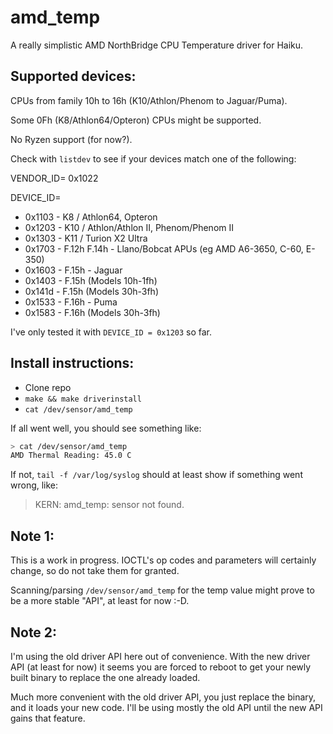 # amd_temp

A really simplistic AMD NorthBridge CPU Temperature driver for Haiku.

## Supported devices:

CPUs from family 10h to 16h (K10/Athlon/Phenom to Jaguar/Puma).

Some 0Fh (K8/Athlon64/Opteron) CPUs might be supported.

No Ryzen support (for now?).

Check with `listdev` to see if your devices match one of the following:

VENDOR_ID= 0x1022

DEVICE_ID=
 - 0x1103 - K8 / Athlon64, Opteron
 - 0x1203 - K10 / Athlon/Athlon II, Phenom/Phenom II
 - 0x1303 - K11 / Turion X2 Ultra
 - 0x1703 - F.12h F.14h - Llano/Bobcat APUs (eg AMD A6-3650, C-60, E-350)
 - 0x1603 - F.15h - Jaguar
 - 0x1403 - F.15h (Models 10h-1fh)
 - 0x141d - F.15h (Models 30h-3fh)
 - 0x1533 - F.16h - Puma
 - 0x1583 - F.16h (Models 30h-3fh)

I've only tested it with  `DEVICE_ID = 0x1203` so far.

## Install instructions:

- Clone repo
- `make && make driverinstall`
- `cat /dev/sensor/amd_temp`

If all went well, you should see something like:

```sh
> cat /dev/sensor/amd_temp
AMD Thermal Reading: 45.0 C
```

If not, `tail -f /var/log/syslog` should at least show if something went wrong, like:

> KERN: amd_temp: sensor not found.

## Note 1:

This is a work in progress. IOCTL's op codes and parameters will certainly change, so do not take them for granted.

Scanning/parsing  `/dev/sensor/amd_temp` for the temp value might prove to be a more stable "API", at least for now :-D.

## Note 2:

I'm using the old driver API here out of convenience. With the new driver API (at least for now) it seems you are forced to reboot to get your newly built binary to replace the one already loaded.

Much more convenient with the old driver API, you just replace the binary, and it loads your new code. I'll be using mostly the old API until the new API gains that feature.
